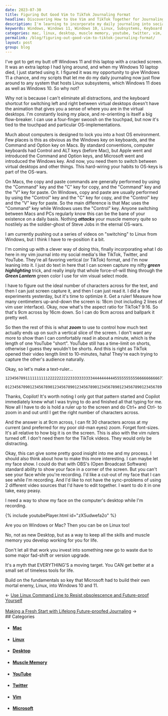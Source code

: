 ```yaml
---
date: 2023-07-30
title: Figuring Out Good Vim to TikTok Journaling Format
headline: Discovering How to Use Vim and TikTok Together for Journaling
description: I'm learning to incorporate my daily journaling into social media like TikTok, Twitter, and YouTube. I'm optimizing the vertical format, and using my 'Green Lantern' green highlighting trick to imply force of will. I'm figuring out the ideal number of characters across for the text, and then I can screen capture it and read it. I'm also looking for a way to show my face on the computer's desktop while I'm recording. Follow my journey and learn how to be on Linux
keywords: Windows, Windows 11, Windows 10, Linux, Subsystems, Keyboard Shortcut, Virtual Desktops, OS-wars, Mac, Command, Option, Control, Copy, Paste, Muscle Memory, Steve Jobs, OS-wars, Vim, Journal, TikTok, Twitter, YouTube, Vertical Format, Green Highlighting, Green Lantern, Zoom, OBS, Open Broadcast Software, Desktop, Version Upgrade, Fad-Shift, Timeless Tools, Microsoft, Linux
categories: mac, linux, desktop, muscle memory, youtube, twitter, vim, microsoft
permalink: /blog/figuring-out-good-vim-to-tiktok-journaling-format/
layout: post
group: blog
---
```



I've got to get my butt off Windows 11 and this laptop with a cracked screen. It
was an extra laptop I had lying around, and when my Windows 10 laptop died, I
just started using it. I figured it was my opportunity to give Windows 11 a
chance, and my scripts that let me do my daily journaling now just flow around
to any system that hosts Linux subsystems, which Windows 11 does as well as
Windows 10. So why not?

Why not is because I can't eliminate all distractions, and the keyboard shortcut
for switching left and right between virtual desktops doesn't have the animation
that gives you a sense of where you are in the virtual desktops. I'm constantly
losing my place, and re-orienting is itself a big flow-breaker. I can use a
four-finger swoosh on the touchpad, but now it's tied to the touchpad and
particular OS-implementations.

Much about computers is designed to lock you into a host OS environment. Few
places is this as obvious as the Windows key on keyboards, and the Command and
Option key on Macs. By standard conventions, computer keyboards had Control and
ALT keys (before Mac), but Apple went and introduced the Command and Option
keys, and Microsoft went and introduced the Windows key. And now, you need them
to switch between virtual desktops and other things. This hard-wiring your
habits to OS-keys is part of the OS-wars.

On Macs, the copy and paste commands are generally performed by using the
"Command" key and the "C" key for copy, and the "Command" key and the "V" key
for paste. On Windows, copy and paste are usually performed by using the
"Control" key and the "C" key for copy, and the "Control" key and the "V" key
for paste. So the main difference is that Mac uses the "Command" key while
Windows uses the "Control" key. Anyone switching between Macs and PCs regularly
know this can be the bane of your existence on a daily basis. Nothing
***attacks*** your muscle memory quite so hostilely as the soldier-ghost of
Steve Jobs in the eternal OS-wars.

I am currently pushing out a series of videos on "switching" to Linux from
Windows, but I think I have to re-position it a bit.

I'm coming up with a clever way of doing this, finally incorporating what I do
here in my vim journal into my social media's like TikTok, Twitter, and YouTube.
They're all favoring vertical (or TikTok) format, and I'm now leaning into it. I
just do text in here that I can screen capture my nifty ***green highlighting***
trick, and really imply that whole force-of-will thing through the ***Green
Lantern*** green color I use for vim visual select mode.

I have to figure out the ideal number of characters across for the text, and
then I can just screen capture it, and then I can just read it. I did a few
experiments yesterday, but it's time to optimize it. Get a ruler! Measure how
many centimeters up-and-down the screen is: 18cm (not including 2 lines of vim
user interface). Okay, now what's the aspect ratio for TikTok? 9:16. So that's
9cm across by 16cm down. So I can do 9cm across and ballpark it pretty well.

So then the rest of this is what ***zoom*** to use to control how much text
actually ends up on such a vertical slice of the screen. I don't want any more
to show than I can comfortably read in about a minute, which is the length of
one YouTube "short". YouTube still has a time-limit on shorts, otherwise I guess
they wouldn't be shorts. And this is right as TikTok opened their video length
limit to 10-minutes, haha! They're each trying to capture the other's audience
naturally.

Okay, so let's make a text-ruler...

```
1234567891111111111222222222233333333334444444444555555555566666666667777777777
         0123456709012345678901234567890123456789012345678901234567890123456789
```

Thanks, Copilot! It's worth noting I only got that pattern started and Copilot
immediately knew what I was trying to do and finished all that typing for me.
Now all I have to do is hold a ruler up to the screen and do Ctrl+ and Ctrl- to
zoom in and out until I get the right number of characters across.

And the answer is at 9cm across, I can fit 30 characters across at my current
(and preferred for my poor old-man eyes) zoom. Forget font-sizes. It's all
relative to how big it is on the screen. This is also with the vim rulers turned
off. I don't need them for the TikTok videos. They would only be distracting.

Okay, this can give some pretty good insight into me and my process. I should
also think about how to make this more interesting. I can maybe let my face
show. I could do that with OBS's (Open Broadcast Software) standard ability to
show your face in a corner of the screen. But you can't see your face while
you're recording. I'd like a cut-out of my face that I can see while I'm
recording. And I'd like to not have the sync-problems of using 2 different video
sources that I'd have to edit together. I want to do it in one take, easy peasy.

I need a way to show my face on the computer's desktop while I'm recording. 

{% include youtubePlayer.html id="zX5udwefa2o" %}

Are you on Windows or Mac?
Then you can be on Linux too!

No, not as new Desktop, but as
a way to keep all the skills
and muscle memory you develop
working for you for life.

Don't let all that work you
invest into something new go
to waste due to some major
fad-shift or version upgrade.

It's a myth that EVERYTHING'S
a moving target. You CAN get
better at a small set of
timeless tools for life.

Build on the fundamentals so
key that Microsoft had to
build their own mortal enemy,
Linux, into Windows 10 and 11.

<div class="arrow-links"><div class="post-nav-prev"><span class="arrow">&larr;&nbsp;</span><a href="/blog/use-linux-command-line-to-resist-obsolescence-and-future-proof-yourself/">Use Linux Command Line to Resist obsolescence and Future-proof Yourself</a></div> &nbsp; <div class="post-nav-next"><a href="/blog/making-a-fresh-start-with-lifelong-future-proofed-journaling/">Making a Fresh Start with Lifelong Future-proofed Journaling</a><span class="arrow">&nbsp;&rarr;</span></div></div>
## Categories

<ul>
<li><h4><a href='/mac/'>Mac</a></h4></li>
<li><h4><a href='/linux/'>Linux</a></h4></li>
<li><h4><a href='/desktop/'>Desktop</a></h4></li>
<li><h4><a href='/muscle-memory/'>Muscle Memory</a></h4></li>
<li><h4><a href='/youtube/'>YouTube</a></h4></li>
<li><h4><a href='/twitter/'>Twitter</a></h4></li>
<li><h4><a href='/vim/'>Vim</a></h4></li>
<li><h4><a href='/microsoft/'>Microsoft</a></h4></li></ul>